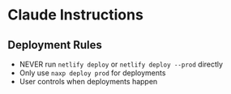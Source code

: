 # Claude Instructions

## Deployment Rules
- NEVER run `netlify deploy` or `netlify deploy --prod` directly
- Only use `naxp deploy prod` for deployments
- User controls when deployments happen